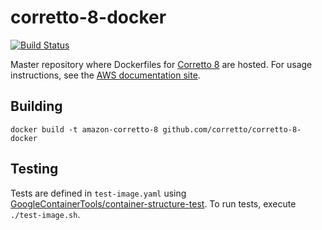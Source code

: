 # corretto-8-docker

[![Build Status](https://travis-ci.org/corretto/corretto-8-docker.svg?branch=master)](https://travis-ci.org/corretto/corretto-8-docker)

Master repository where Dockerfiles for [Corretto 8](https://aws.amazon.com/corretto/) are hosted.
For usage instructions, see the [AWS documentation site](https://docs.aws.amazon.com/corretto/latest/corretto-8-ug/docker-install.html).

## Building

```
docker build -t amazon-corretto-8 github.com/corretto/corretto-8-docker
```

## Testing

Tests are defined in `test-image.yaml` using [GoogleContainerTools/container-structure-test](
https://github.com/GoogleContainerTools/container-structure-test). To run tests, execute `./test-image.sh`. 
